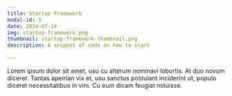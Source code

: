 ```yaml
---
title: Startup Framework
modal-id: 5
date: 2014-07-14
img: startup-framework.png
thumbnail: startup-framework-thumbnail.png
description: A snippet of code on how to start

---
```

Lorem ipsum dolor sit amet, usu cu alterum nominavi lobortis. At duo novum diceret. Tantas apeirian vix et, usu sanctus postulant inciderint ut, populo diceret necessitatibus in vim. Cu eum dicam feugiat noluisse.
